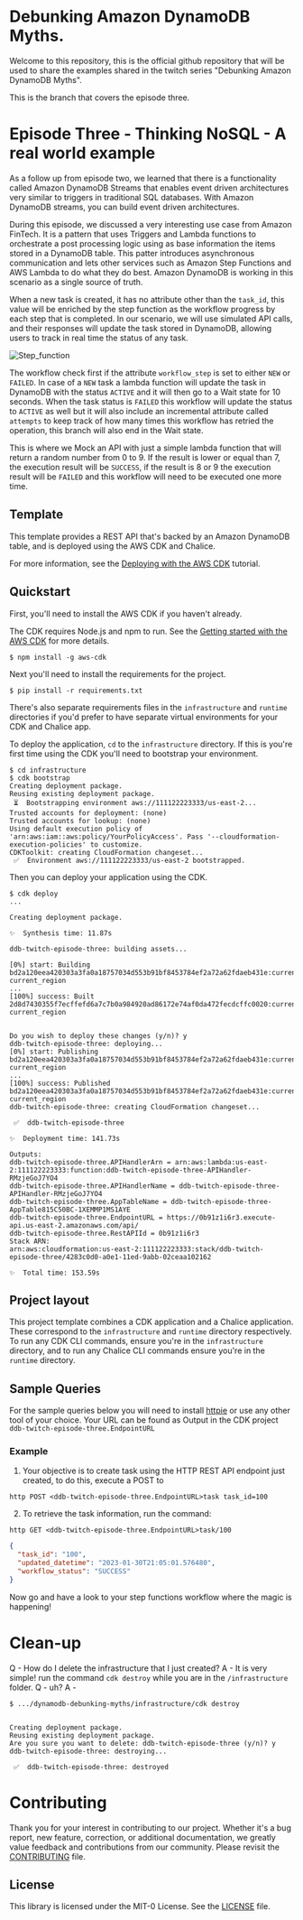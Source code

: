 <!-- /*
 * Copyright Amazon.com, Inc. or its affiliates. All Rights Reserved.
 * SPDX-License-Identifier: MIT-0
 *
 * Permission is hereby granted, free of charge, to any person obtaining a copy of this
 * software and associated documentation files (the "Software"), to deal in the Software
 * without restriction, including without limitation the rights to use, copy, modify,
 * merge, publish, distribute, sublicense, and/or sell copies of the Software, and to
 * permit persons to whom the Software is furnished to do so.
 *
 * THE SOFTWARE IS PROVIDED "AS IS", WITHOUT WARRANTY OF ANY KIND, EXPRESS OR IMPLIED,
 * INCLUDING BUT NOT LIMITED TO THE WARRANTIES OF MERCHANTABILITY, FITNESS FOR A
 * PARTICULAR PURPOSE AND NONINFRINGEMENT. IN NO EVENT SHALL THE AUTHORS OR COPYRIGHT
 * HOLDERS BE LIABLE FOR ANY CLAIM, DAMAGES OR OTHER LIABILITY, WHETHER IN AN ACTION
 * OF CONTRACT, TORT OR OTHERWISE, ARISING FROM, OUT OF OR IN CONNECTION WITH THE
 * SOFTWARE OR THE USE OR OTHER DEALINGS IN THE SOFTWARE.
 */ -->

# Debunking Amazon DynamoDB Myths.

Welcome to this repository, this is the official github repository that will be used to share the examples shared in the twitch series "Debunking Amazon DynamoDB Myths".

This is the branch that covers the episode three.

# Episode Three - Thinking NoSQL - A real world example

As a follow up from episode two, we learned that there is a functionality called Amazon DynamoDB Streams that enables event driven architectures very similar to triggers in traditional SQL databases. With Amazon DynamoDB streams, you can build event driven architectures.

During this episode, we discussed a very interesting use case from Amazon FinTech. It is a pattern that uses Triggers and Lambda functions to orchestrate a post processing logic using as base information the items stored in a DynamoDB table. This patter introduces asynchronous communication and lets other services such as Amazon Step Functions and AWS Lambda to do what they do best. Amazon DynamoDB is working in this scenario as a single source of truth.

When a new task is created, it has no attribute other than the `task_id`, this value will be enriched by the step function as the workflow progress by each step that is completed. In our scenario, we will use simulated API calls, and their responses will update the task stored in DynamoDB, allowing users to track in real time the status of any task.

![Step_function](./documentation/stepfunctions_graph.svg)

The workflow check first if the attribute `workflow_step` is set to either `NEW` or `FAILED`. In case of a `NEW` task a lambda function will update the task in DynamoDB with the status `ACTIVE` and it will then go to a Wait state for 10 seconds. When the task status is `FAILED` this workflow will update the status to `ACTIVE` as well but it will also include an incremental attribute called `attempts` to keep track of how many times this workflow has retried the operation, this branch will also end in the Wait state.

This is where we Mock an API with just a simple lambda function that will return a random number from 0 to 9. If the result is lower or equal than 7, the execution result will be `SUCCESS`, if the result is 8 or 9 the execution result will be `FAILED` and this workflow will need to be executed one more time.

## Template

This template provides a REST API that's backed by an Amazon DynamoDB table, and is deployed using the AWS CDK and Chalice.

For more information, see the [Deploying with the AWS CDK](https://aws.github.io/chalice/tutorials/cdk.html) tutorial.

## Quickstart

First, you'll need to install the AWS CDK if you haven't already.

The CDK requires Node.js and npm to run. See the [Getting started with the AWS CDK](https://docs.aws.amazon.com/cdk/latest/guide/getting_started.html) for more details.

```
$ npm install -g aws-cdk
```

Next you'll need to install the requirements for the project.

```
$ pip install -r requirements.txt
```

There's also separate requirements files in the `infrastructure` and `runtime` directories if you'd prefer to have separate virtual environments for your CDK and Chalice app.

To deploy the application, `cd` to the `infrastructure` directory. If this is you're first time using the CDK you'll need to bootstrap your environment.

```shell
$ cd infrastructure
$ cdk bootstrap
Creating deployment package.
Reusing existing deployment package.
 ⏳  Bootstrapping environment aws://111122223333/us-east-2...
Trusted accounts for deployment: (none)
Trusted accounts for lookup: (none)
Using default execution policy of 'arn:aws:iam::aws:policy/YourPolicyAccess'. Pass '--cloudformation-execution-policies' to customize.
CDKToolkit: creating CloudFormation changeset...
 ✅  Environment aws://111122223333/us-east-2 bootstrapped.

```

Then you can deploy your application using the CDK.

```shell
$ cdk deploy
...

Creating deployment package.

✨  Synthesis time: 11.87s

ddb-twitch-episode-three: building assets...

[0%] start: Building bd2a120eea420303a3fa0a18757034d553b91bf8453784ef2a72a62fdaeb431e:current_account-current_region
...
[100%] success: Built 2d8d7430355f7ecffefd6a7c7b0a984920ad86172e74af0da472fecdcffc0020:current_account-current_region


Do you wish to deploy these changes (y/n)? y
ddb-twitch-episode-three: deploying...
[0%] start: Publishing bd2a120eea420303a3fa0a18757034d553b91bf8453784ef2a72a62fdaeb431e:current_account-current_region
...
[100%] success: Published bd2a120eea420303a3fa0a18757034d553b91bf8453784ef2a72a62fdaeb431e:current_account-current_region
ddb-twitch-episode-three: creating CloudFormation changeset...

 ✅  ddb-twitch-episode-three

✨  Deployment time: 141.73s

Outputs:
ddb-twitch-episode-three.APIHandlerArn = arn:aws:lambda:us-east-2:111122223333:function:ddb-twitch-episode-three-APIHandler-RMzjeGoJ7YO4
ddb-twitch-episode-three.APIHandlerName = ddb-twitch-episode-three-APIHandler-RMzjeGoJ7YO4
ddb-twitch-episode-three.AppTableName = ddb-twitch-episode-three-AppTable815C50BC-1XEMMP1MS1AYE
ddb-twitch-episode-three.EndpointURL = https://0b91z1i6r3.execute-api.us-east-2.amazonaws.com/api/
ddb-twitch-episode-three.RestAPIId = 0b91z1i6r3
Stack ARN:
arn:aws:cloudformation:us-east-2:111122223333:stack/ddb-twitch-episode-three/4283c0d0-a0e1-11ed-9abb-02ceaa102162

✨  Total time: 153.59s

```

## Project layout

This project template combines a CDK application and a Chalice application. These correspond to the `infrastructure` and `runtime` directory respectively. To run any CDK CLI commands, ensure you're in the `infrastructure` directory, and to run any Chalice CLI commands ensure you're in the `runtime` directory.

## Sample Queries

For the sample queries below you will need to install [httpie](https://httpie.io/) or use any other tool of your choice. Your URL can be found as Output in the CDK project `ddb-twitch-episode-three.EndpointURL`

### Example

1. Your objective is to create task using the HTTP REST API endpoint just created, to do this, execute a POST to

```
http POST <ddb-twitch-episode-three.EndpointURL>task task_id=100
```

2. To retrieve the task information, run the command:

```
http GET <ddb-twitch-episode-three.EndpointURL>task/100
```

```json
{
  "task_id": "100",
  "updated_datetime": "2023-01-30T21:05:01.576480",
  "workflow_status": "SUCCESS"
}
```

Now go and have a look to your step functions workflow where the magic is happening!

# Clean-up

Q - How do I delete the infrastructure that I just created?
A - It is very simple! run the command `cdk destroy` while you are in the `/infrastructure` folder.
Q - uh?
A -

```
$ .../dynamodb-debunking-myths/infrastructure/cdk destroy


Creating deployment package.
Reusing existing deployment package.
Are you sure you want to delete: ddb-twitch-episode-three (y/n)? y
ddb-twitch-episode-three: destroying...

 ✅  ddb-twitch-episode-three: destroyed
```

# Contributing

Thank you for your interest in contributing to our project. Whether it's a bug report, new feature, correction, or additional documentation, we greatly value feedback and contributions from our community. Please revisit the [CONTRIBUTING](./CONTRIBUTING.md) file.

## License

This library is licensed under the MIT-0 License. See the [LICENSE](./LICENSE) file.
